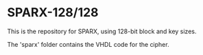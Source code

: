 # SPARX-128/128

This is the repository for SPARX, using 128-bit block and key sizes.

The 'sparx' folder contains the VHDL code for the cipher.